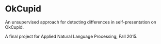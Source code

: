 # OkCupid
An unsupervised approach for detecting differences in self-presentation on
OkCupid.

A final project for Applied Natural Language Processing, Fall 2015.
